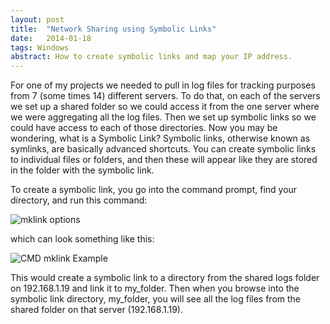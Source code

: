 ```yaml
---
layout: post
title:  "Network Sharing using Symbolic Links"
date:   2014-01-18
tags: Windows
abstract: How to create symbolic links and map your IP address.
---
```

For one of my projects we needed to pull in log files for tracking purposes from 7 (some times 14) different servers. To do that, on each of the servers we set up a shared folder so we could access it from the one server where we were aggregating all the log files. Then we set up symbolic links so we could have access to each of those directories. Now you may be wondering, what is a Symbolic Link? Symbolic links, otherwise known as symlinks, are basically advanced shortcuts. You can create symbolic links to individual files or folders, and then these will appear like they are stored in the folder with the symbolic link.

To create a symbolic link, you go into the command prompt, find your directory, and run this command:

<p class="center">
   <img src="/images/blog/mklink-info.png" alt="mklink options" title="mklink options">
</p>

which can look something like this:

<p class="center">
   <img src="/images/blog/cmd-mklink.png" alt="CMD mklink Example" title="CMD mklink Example">
</p>

This would create a symbolic link to a directory from the shared logs folder on 192.168.1.19 and link it to my_folder. Then when you browse into the symbolic link directory, my_folder, you will see all the log files from the shared folder on that server (192.168.1.19).